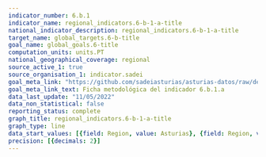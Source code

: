 ```yaml
---
indicator_number: 6.b.1
indicator_name: regional_indicators.6-b-1-a-title
national_indicator_description: regional_indicators.6-b-1-a-title
target_name: global_targets.6-b-title
goal_name: global_goals.6-title
computation_units: units.PT
national_geographical_coverage: regional
source_active_1: true
source_organisation_1: indicator.sadei
goal_meta_link: "https://github.com/sadeiasturias/asturias-datos/raw/develop/descargas/metodologia/6.b.1.a.pdf"
goal_meta_link_text: Ficha metodológica del indicador 6.b.1.a
data_last_update: "11/05/2022"
data_non_statistical: false
reporting_status: complete
graph_title: regional_indicators.6-b-1-a-title
graph_type: line
data_start_values: [{field: Region, value: Asturias}, {field: Region, value: España}]
precision: [{decimals: 2}]
---
```

